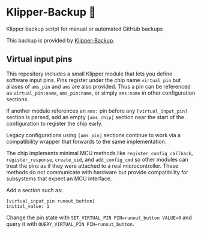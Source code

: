 # Klipper-Backup 💾
Klipper backup script for manual or automated GitHub backups

This backup is provided by [Klipper-Backup](https://github.com/Staubgeborener/klipper-backup).

## Virtual input pins

This repository includes a small Klipper module that lets you define
software input pins.  Pins register under the chip name `virtual_pin` but
aliases of `ams_pin` and `ams` are also provided.  Thus a pin can be
referenced as `virtual_pin:name`, `ams_pin:name`, or simply `ams:name`
in other configuration sections.

If another module references an `ams:` pin before any `[virtual_input_pin]`
section is parsed, add an empty `[ams_chip]` section near the start of the
configuration to register the chip early.

Legacy configurations using `[ams_pin]` sections continue to work via a
compatibility wrapper that forwards to the same implementation.

The chip implements minimal MCU methods like `register_config_callback`,
`register_response`, `create_oid`, and `add_config_cmd` so other modules can
treat the pins as if they were attached to a real microcontroller.  These
methods do not communicate with hardware but provide compatibility for
subsystems that expect an MCU interface.

Add a section such as:

```
[virtual_input_pin runout_button]
initial_value: 1
```

Change the pin state with `SET_VIRTUAL_PIN PIN=runout_button VALUE=0`
and query it with `QUERY_VIRTUAL_PIN PIN=runout_button`.
